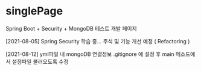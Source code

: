 # singlePage

Spring Boot + Security + MongoDB 테스트 개발 페이지

[2021-08-05] Spring Security 학습 중... 주석 및 기능 개선 예정 ( Refactoring )

[2021-08-12] yml파일 내 mongoDB 연결정보 .gitignore 에 설정 후 main 메소드에서 설정파일 불러오도록 수정

